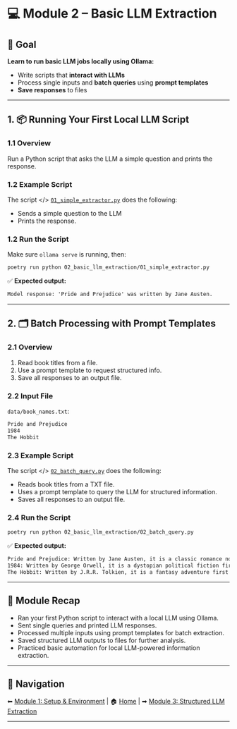 # 💻 Module 2 – Basic LLM Extraction

## 🎯 Goal

**Learn to run basic LLM jobs locally using Ollama:**

- Write scripts that **interact with LLMs**
- Process single inputs and **batch queries** using **prompt templates**
- **Save responses** to files

---

## 1. 📦 Running Your First Local LLM Script

### **1.1 Overview**

Run a Python script that asks the LLM a simple question and prints the response.

### **1.2 Example Script**

The script </> [`01_simple_extractor.py`](./01_simple_extractor.py) does the following:

- Sends a simple question to the LLM
- Prints the response.

### **1.2 Run the Script**

Make sure `ollama serve` is running, then:

```bash
poetry run python 02_basic_llm_extraction/01_simple_extractor.py
```

✅ **Expected output:**

```txt
Model response: 'Pride and Prejudice' was written by Jane Austen.
```

---

## 2. 🗂️ Batch Processing with Prompt Templates

### **2.1 Overview**

1. Read book titles from a file.
2. Use a prompt template to request structured info.
3. Save all responses to an output file.

### **2.2 Input File**

`data/book_names.txt`:

```txt
Pride and Prejudice
1984
The Hobbit
```

### **2.3 Example Script**

The script </> [`02_batch_query.py`](./02_batch_query.py) does the following:

- Reads book titles from a TXT file.
- Uses a prompt template to query the LLM for structured information.
- Saves all responses to an output file.

### **2.4 Run the Script**

```bash
poetry run python 02_basic_llm_extraction/02_batch_query.py
```

✅ **Expected output:**

```txt
Pride and Prejudice: Written by Jane Austen, it is a classic romance novel first published in 1813.
1984: Written by George Orwell, it is a dystopian political fiction first published in 1949.
The Hobbit: Written by J.R.R. Tolkien, it is a fantasy adventure first published in 1937.
```

---

## 📝 Module Recap

- Ran your first Python script to interact with a local LLM using Ollama.
- Sent single queries and printed LLM responses.
- Processed multiple inputs using prompt templates for batch extraction.
- Saved structured LLM outputs to files for further analysis.
- Practiced basic automation for local LLM-powered information extraction.

---

## 🔗 Navigation

⬅ [Module 1: Setup & Environment](../01_setup/README.md) | 🏠 [Home](../README.md) | ➡ [Module 3: Structured LLM Extraction](../03_structured_llm_extraction/README.md)

---
